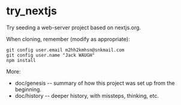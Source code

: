 # try_nextjs

Try seeding a web-server project based on nextjs.org.

When cloning, remember (modify as appropriate):
```
git config user.email m2hh2kmhsn@snkmail.com
git config user.name "Jack WAUGH"
npm install
```

More:

* doc/genesis -- summary of how this project was set up from the beginning.
* doc/history -- deeper history, with missteps, thinking, etc.
